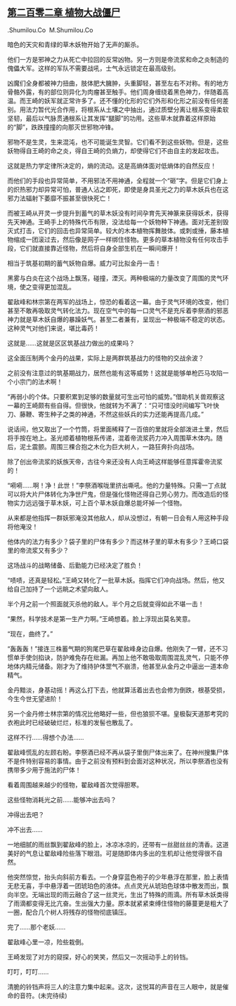 ## [第二百零二章 植物大战僵尸](https://www.xxbiquge.com/11_11207/8934490.html)


  .Shumilou.Co  M.Shumilou.Co

  暗色的天灾和青绿的草木妖物开始了无声的厮杀。

  他们一方是邪神之力从死亡中拉回的反常凶物。另一方则是帝流浆和命之炎制造的傀儡大军。这样的军队不需要战吼，士气永远锁定在最高级别。

  凶魔们全身都被神力扭曲，肢体肥大臃肿，头重脚轻，甚至左右不对称。有的地方骨骼外露，有的部位则异化为肉瘤甚至触手。他们周身缠绕着黑色神力，伴随着高温。而王崎的妖军就正常许多了。还不懂的化形的它们外形和化形之前没有任何差别。用法力暂代光合作用，将根系从土壤之中抽出，通过质壁分离让根系变得柔软坚韧，最后以气脉贯通根系让其发挥“腿脚”的功用。这些草木就靠着这样原始的“脚”，跌跌撞撞的向那灭世邪物冲锋。

  邪物不是生灵，生来混沌，也不可能诞生灵智。它们看不到这些妖物。但是，这些妖物得自王崎的命之炎，得自王崎的负熵力，却使得它们不由自主的发起攻击。

  这就是热力学定律所决定的，熵的流动。这是高熵体面对低熵体的自然反应！

  而他们的手段也异常简单，不用邪法不用神通，全程就一个“砸”字。但是它们身上的炽热邪力却异常可怕，普通人沾之即死，即使是身具圣光之力的草木妖兵也在这邪力法辐射下萎靡不振甚至很快死亡！

  而被王崎从开灵一步提升到蓄气的草木妖没有时间孕育先天神篆来获得妖术，获得先天神通。王崎手上的特殊代币有限，没法给每一个妖物种下神通。面对无差别毁灭式打击，它们的回击也异常简单。较大的木本植物挥舞肢体。或刺或捶，藤本植物缩成一团滚过去，然后像是网子一样绑住怪物。更多的草本植物没有任何攻击手段，它们就直接靠近怪物，然后将自身全部生机在一瞬间爆开！

  相当于筑基初期的蓄气妖物自爆。威力可比拟金丹一击！

  黑雾与白炎在这个战场上飘荡，碰撞，湮灭。两种极端的力量改变了周围的灵气环境，使之变得更加混乱。

  翟敌峰和林宗第在两军的战场上，惊恐的看着这一幕。由于灵气环境的改变，他们甚至不敢再吸取灵气转化法力。现在空气中的每一口灵气不是充斥着李祭酒的邪恶神力就是草木妖自爆的暴躁妖气。甚至二者兼有，呈现出一种极端不稳定的状态。这种灵气对他们来说，堪比毒药！

  这就是……这就是区区筑基战力做出的成果吗？

  这全面压制两个金丹的战果，实际上是两群筑基战力的怪物的交战余波？

  之前没有注意过的筑基期战力，居然也能有这等威势！这就是能够单枪匹马攻陷一个小宗门的法术啊！

  “再弱小的个体。只要积累到足够的数量就可生出可怕的威势。”借助机关兽观察这一幕的王崎颇有些自得。但很快，他就转为不满了：“只可惜没时间编写飞叶快刀、藤鞭、寄生种子之类的神通，不然这些妖兵的实力还能再提高几成。”

  说话间，他又取出了一个竹筒，将里面稀释了一百倍的里就将全部泼进土里，然后将手按在地上。圣光顺着植物根系传递，混着帝流浆药力冲入周围草木体内。随后，泥土震颤。周围三棵合抱之木化为巨大树人，一路狂奔扑向战场。

  除了创出帝流浆的妖族天帝，古往今来还没有人向王崎这样能够任意挥霍帝流浆的！

  “嗬嗬……啊！净！此世！”李祭酒喉咙里挤出嘶吼。他的力量特殊。只需一丁点就可以将大片尸体转化为净世尸鬼，但是强化怪物还得自己劳心劳力。而改造后的怪物实力远远强于草木妖，可上百个草木妖自爆总能坏掉一个怪物。

  从来都是他指挥一群妖邪淹没其他敌人，却从没想过，有朝一日会有人用这种手段将他淹没！

  他体内的法力有多少？袋子里的尸体有多少？而这林子里的草木有多少？王崎口袋里的帝流浆又有多少？

  这场战斗的战略储备、后勤能力已经决定了胜负！

  “啧啧，还真是轻松。”王崎又转化了一批草木妖。指挥它们冲向战场。然后，他又给自己加持了一个远眺之术望向敌人。

  半个月之前一个照面就灭杀他的敌人。半个月之后就变得如此不堪一击！

  “果然，科学技术是第一生产力啊。”王崎想着。脸上浮现出莫名笑意。

  “现在，曲终了。”

  “轰轰轰！”接连三株蓄气期的狗尾巴草在翟敌峰身边自爆。他刚失了一臂，还不习惯单手使剑掐诀，防护难免存在纰漏。再加上他不敢吸取周围混乱灵气，只能不停地体内精元储备。刚才为了维持护体罡气不崩溃，他甚至从金丹之中逼出一道本命精气。

  金丹黯淡，身基动摇！再这么打下去，他就算活着出去也会修为倒跌，根基受损，今生今世无望进阶！

  另一个金丹修士林宗第的情况比他略好一些，但也狼狈不堪。皇极裂天道那考究的衣袍此时已经破破烂烂，标准的发髻也散乱了。

  这样不行……得想个办法……

  翟敌峰慌乱的左顾右盼。李祭酒已经不再从袋子里倒尸体出来了。在神州搜集尸体不是件特别容易的事情。由于之前没有预料到会面对这种状况，所以李祭酒也没有携带多少用于施法的尸体！

  看着周围越来越少的怪物，翟敌峰首次觉得胆寒。

  这些怪物消耗光之前……能够冲出去吗？

  冲得出去吧？

  冲不出去……

  一地细腻的雨丝飘到翟敌峰的脸上，冰凉冰凉的，还带有一丝甜丝丝的清香。这道美好的气息让翟敌峰险些落下眼泪。可是随即体内多出的生机却让他觉得很不自然。

  他突然惊觉，抬头向斜前方看去。一个身穿蓝色袍子的少年悬浮在那里，脸上表情无悲无喜，手中悬浮着一团琥珀色的液体。点点灵光从琥珀色球体中散发而出，飘向半空。无端出现的雨云融合了这一丝灵光，生出了特殊的雨滴。所有草木妖类得了雨滴都变得无比亢奋。生出强大力量。原本就紧紧束缚住怪物的藤蔓更是粗大了一圈，配合几个树人将残存的怪物彻底镇压。

  完了……那个老妖……

  翟敌峰心里一凉，险些栽倒。

  王崎发现了对方的窥探，好心的笑笑，然后又一次摇动手上的铃铛。

  叮叮，叮叮……

  清脆的铃铛声将三人的注意力集中起来。这次，这悦耳的声音在三人眼中，就是催命的音符。(未完待续)

  
